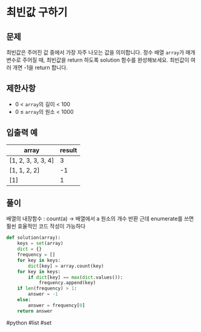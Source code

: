 # 최빈값 구하기

## 문제

최빈값은 주어진 값 중에서 가장 자주 나오는 값을 의미합니다. 정수 배열 `array`가 매개변수로 주어질 때, 최빈값을 return 하도록 solution 함수를 완성해보세요. 최빈값이 여러 개면 -1을 return 합니다.

## 제한사항

- 0 < `array`의 길이 < 100
- 0 ≤ `array`의 원소 < 1000

## 입출력 예

| array              | result |
| ------------------ | ------ |
| [1, 2, 3, 3, 3, 4] | 3      |
| [1, 1, 2, 2]       | -1     |
| [1]                | 1      |

## 풀이

배열의 내장함수 : count(a) -> 배열에서 a 원소의 개수 반환
근데 enumerate를 쓰면 훨씬 효율적인 코드 작성이 가능하다

```python
def solution(array):
    keys = set(array)
    dict = {}
    frequency = []
    for key in keys:
        dict[key] = array.count(key)
    for key in keys:
        if dict[key] == max(dict.values()):
            frequency.append(key)
    if len(frequency) > 1:
        answer = -1
    else:
        answer = frequency[0]
    return answer


```

#python #list #set
